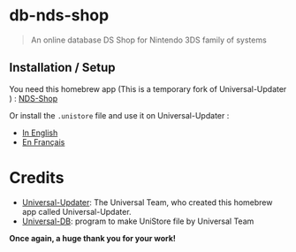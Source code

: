 # db-nds-shop
> An online database DS Shop for Nintendo 3DS family of systems


## Installation / Setup

You need this homebrew app (This is a temporary fork of Universal-Updater ) : [NDS-Shop](https://github.com/TheRinzler65/NDS-Shop)

Or install the `.unistore` file and use it on Universal-Updater :

- [In English](https://github.com/TheRinzler65/db-nds-shop/blob/main/tutorial/English.md)
- [En Français](https://github.com/TheRinzler65/db-nds-shop/blob/main/tutorial/Français.md)


# Credits

- [Universal-Updater](https://github.com/Universal-Team/Universal-Updater): The Universal Team, who created this homebrew app called Universal-Updater.
- [Universal-DB](https://github.com/Universal-Team/db): program to make UniStore file by Universal Team

**Once again, a huge thank you for your work!**
